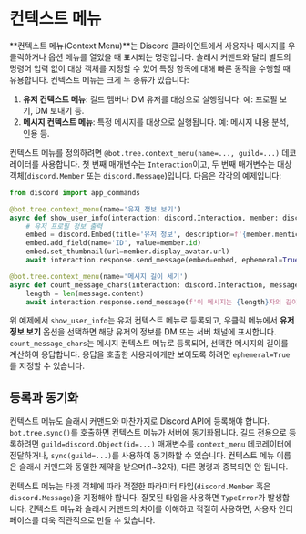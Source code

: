 # 컨텍스트 메뉴

**컨텍스트 메뉴(Context Menu)**는 Discord 클라이언트에서 사용자나 메시지를 우클릭하거나 옵션 메뉴를 열었을 때 표시되는 명령입니다. 슬래시 커맨드와 달리 별도의 명령어 입력 없이 대상 객체를 지정할 수 있어 특정 항목에 대해 빠른 동작을 수행할 때 유용합니다. 컨텍스트 메뉴는 크게 두 종류가 있습니다:

1. **유저 컨텍스트 메뉴**: 길드 멤버나 DM 유저를 대상으로 실행됩니다. 예: 프로필 보기, DM 보내기 등.
2. **메시지 컨텍스트 메뉴**: 특정 메시지를 대상으로 실행됩니다. 예: 메시지 내용 분석, 인용 등.

컨텍스트 메뉴를 정의하려면 `@bot.tree.context_menu(name=..., guild=...)` 데코레이터를 사용합니다. 첫 번째 매개변수는 `Interaction`이고, 두 번째 매개변수는 대상 객체(`discord.Member` 또는 `discord.Message`)입니다. 다음은 각각의 예제입니다:

```python
from discord import app_commands

@bot.tree.context_menu(name='유저 정보 보기')
async def show_user_info(interaction: discord.Interaction, member: discord.Member):
    # 유저 프로필 정보 출력
    embed = discord.Embed(title='유저 정보', description=f'{member.mention}', colour=discord.Colour.blue())
    embed.add_field(name='ID', value=member.id)
    embed.set_thumbnail(url=member.display_avatar.url)
    await interaction.response.send_message(embed=embed, ephemeral=True)

@bot.tree.context_menu(name='메시지 길이 세기')
async def count_message_chars(interaction: discord.Interaction, message: discord.Message):
    length = len(message.content)
    await interaction.response.send_message(f'이 메시지는 {length}자의 길이를 가지고 있습니다.', ephemeral=True)
```

위 예제에서 `show_user_info`는 유저 컨텍스트 메뉴로 등록되고, 우클릭 메뉴에서 **유저 정보 보기** 옵션을 선택하면 해당 유저의 정보를 DM 또는 서버 채널에 표시합니다. `count_message_chars`는 메시지 컨텍스트 메뉴로 등록되어, 선택한 메시지의 길이를 계산하여 응답합니다. 응답을 호출한 사용자에게만 보이도록 하려면 `ephemeral=True`를 지정할 수 있습니다.

## 등록과 동기화

컨텍스트 메뉴도 슬래시 커맨드와 마찬가지로 Discord API에 등록해야 합니다. `bot.tree.sync()`를 호출하면 컨텍스트 메뉴가 서버에 동기화됩니다. 길드 전용으로 등록하려면 `guild=discord.Object(id=...)` 매개변수를 `context_menu` 데코레이터에 전달하거나, `sync(guild=...)`를 사용하여 동기화할 수 있습니다. 컨텍스트 메뉴 이름은 슬래시 커맨드와 동일한 제약을 받으며(1~32자), 다른 명령과 중복되면 안 됩니다.

컨텍스트 메뉴는 타겟 객체에 따라 적절한 파라미터 타입(`discord.Member` 혹은 `discord.Message`)을 지정해야 합니다. 잘못된 타입을 사용하면 `TypeError`가 발생합니다. 컨텍스트 메뉴와 슬래시 커맨드의 차이를 이해하고 적절히 사용하면, 사용자 인터페이스를 더욱 직관적으로 만들 수 있습니다.



